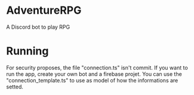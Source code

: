 # AdventureRPG
A Discord bot to play RPG

# Running

For security proposes, the file "connection.ts" isn't commit. If you want to run the app, create your own bot and a firebase projet.
You can use the "connection_template.ts" to use as model of how the informations are setted.
